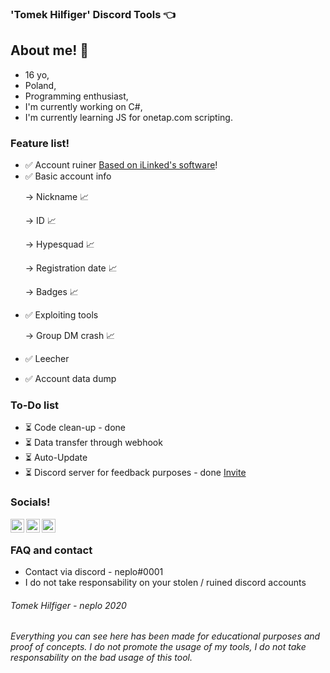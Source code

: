 ### 'Tomek Hilfiger' Discord Tools 👈

## About me! 👋
- 16 yo,
- Poland,
- Programming enthusiast,
- I'm currently working on C#,
- I'm currently learning JS for onetap.com scripting.

### Feature list!
- ✅ Account ruiner [Based on iLinked's software](https://github.com/not-ilinked/)!
- ✅ Basic account info <p>
    </p>  -> Nickname 📈 <p>
    </p>   -> ID 📈 <p>
    </p>   -> Hypesquad 📈 <p>
    </p>   -> Registration date 📈 <p>
    </p>   -> Badges 📈 <p>
- ✅ Exploiting tools <p>
     </p>  -> Group DM crash 📈 <p>
- ✅ Leecher <p>
- ✅ Account data dump <p>
    
### To-Do list
- ⏳ Code clean-up - done
- ⏳ Data transfer through webhook
- ⏳ Auto-Update
- ⏳ Discord server for feedback purposes - done [Invite](https://discord.gg/pkYrATc)

### Socials!
[<img align="left" width="22px" src="https://cdn.jsdelivr.net/npm/simple-icons@v3/icons/youtube.svg" />](https://www.youtube.com/channel/UCdfBFiwrZLM0QZE8jM73EMA?view_as=subscriber)
[<img align="left" width="22px" src="https://cdn.icon-icons.com/icons2/2248/PNG/512/steam_icon_135152.png" />](https://steamcommunity.com/id/spookedonion/)
[<img align="left" width="22px" src="https://cdn4.iconfinder.com/data/icons/logos-brands-5/24/discord-512.png" />](https://discord.gg/pkYrATc)
<br />

### FAQ and contact
- Contact via discord - neplo#0001
- I do not take responsability on your stolen / ruined discord accounts


<h6 text-align="center">Tomek Hilfiger - neplo 2020</h6>
<h6 text-align="center">Everything you can see here has been made for educational purposes and proof of concepts. I do not promote the usage of my tools, I do not take responsability on the bad usage of this tool.</h6>
